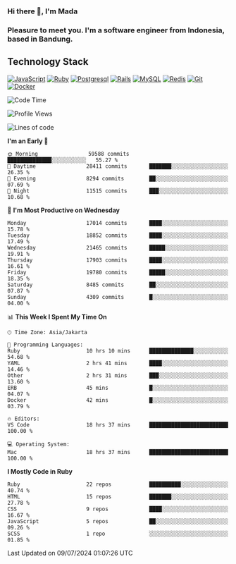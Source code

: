 ### Hi there 👋, I'm Mada
### Pleasure to meet you. I'm a software engineer from Indonesia, based in Bandung.

## Technology Stack

[![JavaScript](https://img.shields.io/badge/-JavaScript-%23F7DF1C?style=flat-square&logo=javascript&logoColor=000000&labelColor=%23F7DF1C&color=%23FFCE5A)](https://www.javascript.com/)
[![Ruby](https://img.shields.io/badge/Ruby-CC342D?style=flat-square&logo=ruby&logoColor=white)](https://www.ruby-lang.org/en/)
[![Postgresql](https://img.shields.io/badge/PostgreSQL-316192?style=flat-square&logo=postgresql&logoColor=ffffff)](https://www.postgresql.org/)
[![Rails](https://img.shields.io/badge/Ruby_on_Rails-CC0000?style=flat-square&logo=ruby-on-rails&logoColor=white)](https://rubyonrails.org/)
[![MySQL](https://img.shields.io/badge/-MySQL-4479A1?style=flat-square&logo=MySQL&logoColor=ffffff)](https://www.mysql.com/)
[![Redis](https://img.shields.io/badge/-Redis-DC382D?style=flat-square&logo=Redis&logoColor=ffffff)](https://redis.io/)
[![Git](https://img.shields.io/badge/-Git-%23F05032?style=flat-square&logo=git&logoColor=%23ffffff)](https://git-scm.com/)
[![Docker](https://img.shields.io/badge/-Docker-2496ED?style=flat-square&logo=docker&logoColor=ffffff)](https://www.docker.com/)
<!--
**madaarya/madaarya** is a ✨ _special_ ✨ repository because its `README.md` (this file) appears on your GitHub profile.

Here are some ideas to get you started:

- 🔭 I’m currently working on ...
- 🌱 I’m currently learning ...
- 👯 I’m looking to collaborate on ...
- 🤔 I’m looking for help with ...
- 💬 Ask me about ...
- 📫 How to reach me: ...
- 😄 Pronouns: ...
- ⚡ Fun fact: ...
-->
<!--START_SECTION:waka-->
![Code Time](http://img.shields.io/badge/Code%20Time-6%2C205%20hrs%204%20mins-blue)

![Profile Views](http://img.shields.io/badge/Profile%20Views-0-blue)

![Lines of code](https://img.shields.io/badge/From%20Hello%20World%20I%27ve%20Written-44.2%20million%20lines%20of%20code-blue)

**I'm an Early 🐤** 

```text
🌞 Morning                59588 commits       ██████████████░░░░░░░░░░░   55.27 % 
🌆 Daytime                28411 commits       ███████░░░░░░░░░░░░░░░░░░   26.35 % 
🌃 Evening                8294 commits        ██░░░░░░░░░░░░░░░░░░░░░░░   07.69 % 
🌙 Night                  11515 commits       ███░░░░░░░░░░░░░░░░░░░░░░   10.68 % 
```
📅 **I'm Most Productive on Wednesday** 

```text
Monday                   17014 commits       ████░░░░░░░░░░░░░░░░░░░░░   15.78 % 
Tuesday                  18852 commits       ████░░░░░░░░░░░░░░░░░░░░░   17.49 % 
Wednesday                21465 commits       █████░░░░░░░░░░░░░░░░░░░░   19.91 % 
Thursday                 17903 commits       ████░░░░░░░░░░░░░░░░░░░░░   16.61 % 
Friday                   19780 commits       █████░░░░░░░░░░░░░░░░░░░░   18.35 % 
Saturday                 8485 commits        ██░░░░░░░░░░░░░░░░░░░░░░░   07.87 % 
Sunday                   4309 commits        █░░░░░░░░░░░░░░░░░░░░░░░░   04.00 % 
```


📊 **This Week I Spent My Time On** 

```text
🕑︎ Time Zone: Asia/Jakarta

💬 Programming Languages: 
Ruby                     10 hrs 10 mins      ██████████████░░░░░░░░░░░   54.68 % 
YAML                     2 hrs 41 mins       ████░░░░░░░░░░░░░░░░░░░░░   14.46 % 
Other                    2 hrs 31 mins       ███░░░░░░░░░░░░░░░░░░░░░░   13.60 % 
ERB                      45 mins             █░░░░░░░░░░░░░░░░░░░░░░░░   04.07 % 
Docker                   42 mins             █░░░░░░░░░░░░░░░░░░░░░░░░   03.79 % 

🔥 Editors: 
VS Code                  18 hrs 37 mins      █████████████████████████   100.00 % 

💻 Operating System: 
Mac                      18 hrs 37 mins      █████████████████████████   100.00 % 
```

**I Mostly Code in Ruby** 

```text
Ruby                     22 repos            ██████████░░░░░░░░░░░░░░░   40.74 % 
HTML                     15 repos            ███████░░░░░░░░░░░░░░░░░░   27.78 % 
CSS                      9 repos             ████░░░░░░░░░░░░░░░░░░░░░   16.67 % 
JavaScript               5 repos             ██░░░░░░░░░░░░░░░░░░░░░░░   09.26 % 
SCSS                     1 repo              ░░░░░░░░░░░░░░░░░░░░░░░░░   01.85 % 
```




 Last Updated on 09/07/2024 01:07:26 UTC
<!--END_SECTION:waka-->

